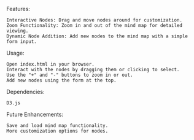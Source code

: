 Features:

    Interactive Nodes: Drag and move nodes around for customization.
    Zoom Functionality: Zoom in and out of the mind map for detailed viewing.
    Dynamic Node Addition: Add new nodes to the mind map with a simple form input.

Usage:

    Open index.html in your browser.
    Interact with the nodes by dragging them or clicking to select.
    Use the "+" and "-" buttons to zoom in or out.
    Add new nodes using the form at the top.

Dependencies:

    D3.js

Future Enhancements:

    Save and load mind map functionality.
    More customization options for nodes.

